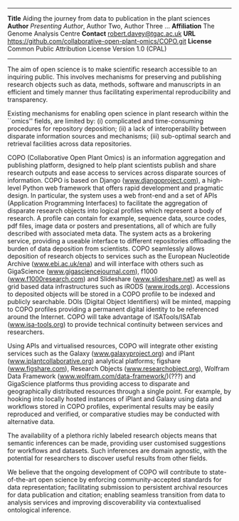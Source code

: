 --------------   -------------------------------------------
**Title**        Aiding the journey from data to publication in the plant sciences
**Author**       _Presenting Author_, Author Two, Author Three ...
**Affiliation**  The Genome Analysis Centre
**Contact**       robert.davey@tgac.ac.uk
**URL**          <https://github.com/collaborative-open-plant-omics/COPO.git>
**License**      Common Public Attribution License Version 1.0 (CPAL)
--------------   -------------------------------------------

The aim of open science is to make scientific research accessible to
an inquiring public. This involves mechanisms for preserving and
publishing research objects such as data, methods, software and manuscripts in
an efficient and timely manner thus facilitating experimental reproducibility and transparency.

Existing mechanisms for enabling open science in plant research within the ``omics'' fields, are limited by: (i) complicated and time-consuming procedures for repository
deposition; (ii) a lack of interoperability between
disparate information sources and mechanisms; (iii) sub-optimal search and retrieval
facilities across data repositories.

COPO (Collaborative Open Plant Omics) is an information
aggregation and publishing platform, designed to help plant scientists publish
and share research outputs and ease access to services across disparate sources of information. COPO is based on
Django (www.djangoproject.com), a high-level Python
web framework that offers rapid development and pragmatic design. In
particular, the system uses a web
front-end and a set of APIs (Application Programming
Interfaces) to facilitate the aggregation of disparate research
objects into logical profiles which represent a body of research. A
profile can contain for example, sequence data, source codes, pdf files, image data or posters and presentations,
all of which are fully described with associated meta
data. The system acts as a brokering service,
providing a useable interface to different repositories offloading the burden of data deposition from scientists. COPO seamlessly allows deposition of research objects to services
such as the European Nucleotide Archive (www.ebi.ac.uk/ena) and will interface with others such as GigaScience (www.gigasciencejournal.com), f1000 (www.f1000research.com) and Slideshare (www.slideshare.net) as well as grid based data infrastructures such as iRODS
(www.irods.org). Accessions to deposited objects will be stored in a COPO profile to be indexed and publicly searchable. DOIs (Digital Object Identifiers) will be minted, mapping to COPO profiles providing a permanent digital identity to be referenced around the Internet. COPO will take advantage of ISATools/ISATab (www.isa-tools.org) to provide technical continuity between services and researchers.

Using APIs and virtualised resources, COPO will integrate other existing services such as the Galaxy
(www.galaxyproject.org) and iPlant (www.iplantcollaborative.org) analytical platforms; figshare (www.figshare.com), Research Objects (www.researchobject.org), Wolfram Data Framework (www.wolfram.com/data-framework/)(???) and
GigaScience platforms thus providing access to disparate and
geographically distributed resources through a single point. For example, by hooking into locally hosted instances of
iPlant and Galaxy using data and workflows stored in COPO profiles, experimental results may be
easily reproduced and verified, or comparative studies may be
conducted with alternative data.

The availability of a plethora richly labeled research objects means that semantic inferences can be made, providing user customised suggestions for workflows and datasets. Such inferences are domain agnostic, with the potential for researchers to discover useful results from other fields. 

We believe that the ongoing development of COPO will contribute to state-of-the-art open science by enforcing community-accepted standards for data representation; facilitating submission to persistent archival resources for data publication and citation; enabling seamless transition from data to analysis services and improving discoverability via contextualised ontological inference. 


